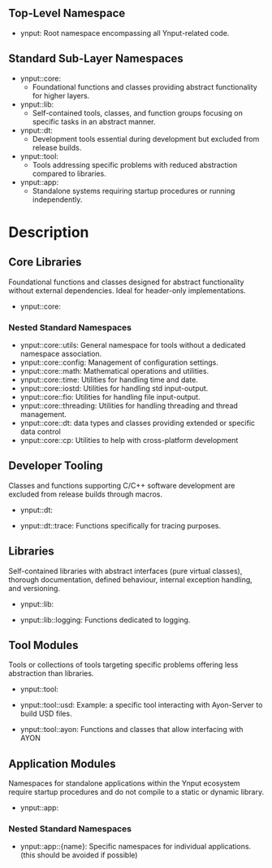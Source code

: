 ## Top-Level Namespace

- ynput: Root namespace encompassing all Ynput-related code.

## Standard Sub-Layer Namespaces

- ynput::core:
  - Foundational functions and classes providing abstract functionality for
    higher layers.
- ynput::lib:
  - Self-contained tools, classes, and function groups focusing on specific
    tasks in an abstract manner.
- ynput::dt:
  - Development tools essential during development but excluded from release
    builds.
- ynput::tool:
  - Tools addressing specific problems with reduced abstraction compared to
    libraries.
- ynput::app:
  - Standalone systems requiring startup procedures or running independently.

# Description

## Core Libraries

Foundational functions and classes designed for abstract functionality without
external dependencies. Ideal for header-only implementations.

- ynput::core:

### Nested Standard Namespaces

- ynput::core::utils: General namespace for tools without a dedicated namespace
  association.
- ynput::core::config: Management of configuration settings.
- ynput::core::math: Mathematical operations and utilities.
- ynput::core::time: Utilities for handling time and date.
- ynput::core::iostd: Utilities for handling std input-output.
- ynput::core::fio: Utilities for handling file input-output.
- ynput::core::threading: Utilities for handling threading and thread
  management.
- ynput::core::dt: data types and classes providing extended or specific data
  control
- ynput::core::cp: Utilities to help with cross-platform development

## Developer Tooling

Classes and functions supporting C/C++ software development are excluded from
release builds through macros.

- ynput::dt:

- ynput::dt::trace: Functions specifically for tracing purposes.

## Libraries

Self-contained libraries with abstract interfaces (pure virtual classes),
thorough documentation, defined behaviour, internal exception handling, and
versioning.

- ynput::lib:

- ynput::lib::logging: Functions dedicated to logging.

## Tool Modules

Tools or collections of tools targeting specific problems offering less
abstraction than libraries.

- ynput::tool:

- ynput::tool::usd: Example: a specific tool interacting with Ayon-Server to
  build USD files.
- ynput::tool::ayon: Functions and classes that allow interfacing with AYON

## Application Modules

Namespaces for standalone applications within the Ynput ecosystem require
startup procedures and do not compile to a static or dynamic library.

- ynput::app:

### Nested Standard Namespaces

- ynput::app::{name}: Specific namespaces for individual applications. (this
  should be avoided if possible)
